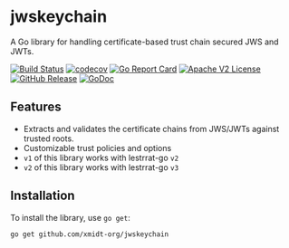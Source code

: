 # jwskeychain

A Go library for handling certificate-based trust chain secured JWS and JWTs.

[![Build Status](https://github.com/xmidt-org/jwskeychain/actions/workflows/ci.yml/badge.svg)](https://github.com/xmidt-org/jwskeychain/actions/workflows/ci.yml)
[![codecov](https://codecov.io/gh/xmidt-org/jwskeychain/graph/badge.svg?token=AX7eNV08AD)](https://codecov.io/gh/xmidt-org/jwskeychain)
[![Go Report Card](https://goreportcard.com/badge/github.com/xmidt-org/jwskeychain)](https://goreportcard.com/report/github.com/xmidt-org/jwskeychain)
[![Apache V2 License](http://img.shields.io/badge/license-Apache%20V2-blue.svg)](https://github.com/xmidt-org/jwskeychain/blob/main/LICENSE)
[![GitHub Release](https://img.shields.io/github/release/xmidt-org/jwskeychain.svg)](https://github.com/xmidt-org/jwskeychain/releases)
[![GoDoc](https://pkg.go.dev/badge/github.com/xmidt-org/jwskeychain)](https://pkg.go.dev/github.com/xmidt-org/jwskeychain)

## Features

- Extracts and validates the certificate chains from JWS/JWTs against trusted roots.
- Customizable trust policies and options
- `v1` of this library works with lestrrat-go `v2`
- `v2` of this library works with lestrrat-go `v3`

## Installation

To install the library, use `go get`:

```sh
go get github.com/xmidt-org/jwskeychain
```

